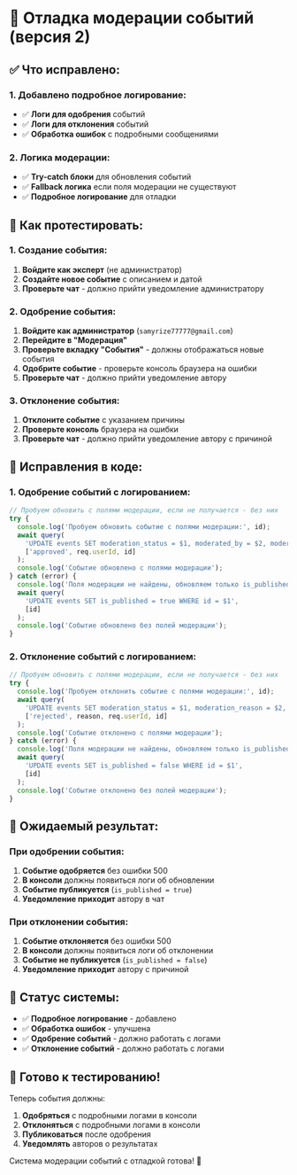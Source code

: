 # 🔧 Отладка модерации событий (версия 2)

## ✅ **Что исправлено:**

### **1. Добавлено подробное логирование:**
- ✅ **Логи для одобрения** событий
- ✅ **Логи для отклонения** событий
- ✅ **Обработка ошибок** с подробными сообщениями

### **2. Логика модерации:**
- ✅ **Try-catch блоки** для обновления событий
- ✅ **Fallback логика** если поля модерации не существуют
- ✅ **Подробное логирование** для отладки

## 🧪 **Как протестировать:**

### **1. Создание события:**
1. **Войдите как эксперт** (не администратор)
2. **Создайте новое событие** с описанием и датой
3. **Проверьте чат** - должно прийти уведомление администратору

### **2. Одобрение события:**
1. **Войдите как администратор** (`samyrize77777@gmail.com`)
2. **Перейдите в "Модерация"**
3. **Проверьте вкладку "События"** - должны отображаться новые события
4. **Одобрите событие** - проверьте консоль браузера на ошибки
5. **Проверьте чат** - должно прийти уведомление автору

### **3. Отклонение события:**
1. **Отклоните событие** с указанием причины
2. **Проверьте консоль** браузера на ошибки
3. **Проверьте чат** - должно прийти уведомление автору с причиной

## 🔧 **Исправления в коде:**

### **1. Одобрение событий с логированием:**
```typescript
// Пробуем обновить с полями модерации, если не получается - без них
try {
  console.log('Пробуем обновить событие с полями модерации:', id);
  await query(
    'UPDATE events SET moderation_status = $1, moderated_by = $2, moderated_at = CURRENT_TIMESTAMP, is_published = true WHERE id = $3',
    ['approved', req.userId, id]
  );
  console.log('Событие обновлено с полями модерации');
} catch (error) {
  console.log('Поля модерации не найдены, обновляем только is_published:', error.message);
  await query(
    'UPDATE events SET is_published = true WHERE id = $1',
    [id]
  );
  console.log('Событие обновлено без полей модерации');
}
```

### **2. Отклонение событий с логированием:**
```typescript
// Пробуем обновить с полями модерации, если не получается - без них
try {
  console.log('Пробуем отклонить событие с полями модерации:', id);
  await query(
    'UPDATE events SET moderation_status = $1, moderation_reason = $2, moderated_by = $3, moderated_at = CURRENT_TIMESTAMP WHERE id = $4',
    ['rejected', reason, req.userId, id]
  );
  console.log('Событие отклонено с полями модерации');
} catch (error) {
  console.log('Поля модерации не найдены, обновляем только is_published:', error.message);
  await query(
    'UPDATE events SET is_published = false WHERE id = $1',
    [id]
  );
  console.log('Событие отклонено без полей модерации');
}
```

## 📱 **Ожидаемый результат:**

### **При одобрении события:**
1. **Событие одобряется** без ошибки 500
2. **В консоли** должны появиться логи об обновлении
3. **Событие публикуется** (`is_published = true`)
4. **Уведомление приходит** автору в чат

### **При отклонении события:**
1. **Событие отклоняется** без ошибки 500
2. **В консоли** должны появиться логи об отклонении
3. **Событие не публикуется** (`is_published = false`)
4. **Уведомление приходит** автору с причиной

## 🎯 **Статус системы:**

- ✅ **Подробное логирование** - добавлено
- ✅ **Обработка ошибок** - улучшена
- ✅ **Одобрение событий** - должно работать с логами
- ✅ **Отклонение событий** - должно работать с логами

## 🚀 **Готово к тестированию!**

Теперь события должны:
1. **Одобряться** с подробными логами в консоли
2. **Отклоняться** с подробными логами в консоли
3. **Публиковаться** после одобрения
4. **Уведомлять** авторов о результатах

Система модерации событий с отладкой готова! 🎉
